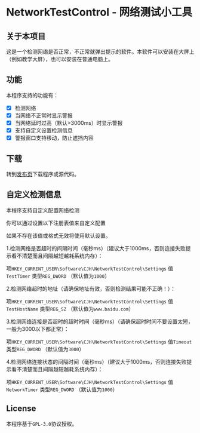 # NetworkTestControl - 网络测试小工具

## 关于本项目

这是一个检测网络是否正常，不正常就弹出提示的软件。本软件可以安装在大屏上（例如教学大屏），也可以安装在普通电脑上。

## 功能

本程序支持的功能有：

- [x] 检测网络
- [x] 当网络不正常时显示警报
- [x] 当网络延时过高（默认>3000ms）时显示警报
- [x] 支持自定义设置检测信息
- [x] 警报窗口支持移动，防止遮挡内容

## 下载

转到[发布页](https://github.com/cjhdevact/NetworkTestControl/releases)下载程序或源代码。

## 自定义检测信息

本程序支持自定义配置网络检测

你可以通过设置以下注册表值来自定义配置

如果不存在该值或格式无效将使用默认设置。

1.检测网络是否超时的间隔时间（毫秒ms）（建议大于1000ms，否则连接失败提示看不清楚而且间隔越短越耗系统内存）：

项`HKEY_CURRENT_USER\Software\CJH\NetworkTestControl\Settings` 值`TestTimer` 类型`REG_DWORD` （默认值为`1000`）

2.检测网络超时的地址（请确保地址有效，否则检测结果可能不正确！）：

项`HKEY_CURRENT_USER\Software\CJH\NetworkTestControl\Settings` 值`TestHostName` 类型`REG_SZ` （默认值为`www.baidu.com`）

3.检测网络连接是否超时的超时时间（毫秒ms）（请确保超时时间不要设置太短，一般为3000以下都正常）：

项`HKEY_CURRENT_USER\Software\CJH\NetworkTestControl\Settings` 值`Timeout` 类型`REG_DWORD` （默认值为`3000`）

4.检测网络连接状态的间隔时间（毫秒ms）（建议大于1000ms，否则连接失败提示看不清楚而且间隔越短越耗系统内存）：

项`HKEY_CURRENT_USER\Software\CJH\NetworkTestControl\Settings` 值`NetworkTimer` 类型`REG_DWORD` （默认值为`1000`）

## License

本程序基于`GPL-3.0`协议授权。